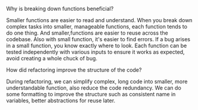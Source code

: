 Why is breaking down functions beneficial?

Smaller functions are easier to read and understand. When you break down complex tasks into smaller,
manageable functions, each function tends to do one thing. And smaller,functions are easier to reuse across the codebase. 
Also with small function, it's easier to find errors. If a bug arises in a small function, you know exactly where to look.
Each function can be tested independently with various inputs to ensure it works as expected, avoid creating a whole chuck of bug.

How did refactoring improve the structure of the code?

During refactoring, we can simplify complex, long code into smaller, more understandable function, also reduce the code redundancy.
We can do some formatting to improve the structure such as consistent name in variables, better abstractions for reuse later.

